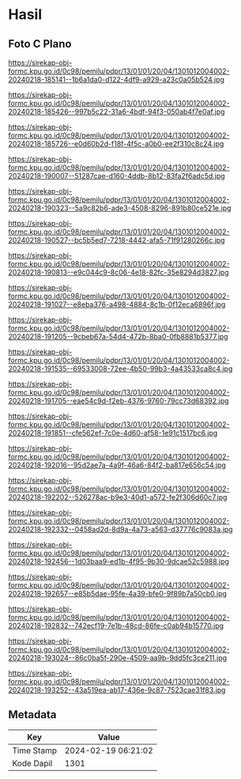 # Hasil

## Foto C Plano

https://sirekap-obj-formc.kpu.go.id/0c98/pemilu/pdpr/13/01/01/20/04/1301012004002-20240218-185141--1b6a1da0-d122-4df9-a929-a23c0a05b524.jpg

https://sirekap-obj-formc.kpu.go.id/0c98/pemilu/pdpr/13/01/01/20/04/1301012004002-20240218-185426--997b5c22-31a6-4bdf-94f3-050ab4f7e0af.jpg

https://sirekap-obj-formc.kpu.go.id/0c98/pemilu/pdpr/13/01/01/20/04/1301012004002-20240218-185726--e0d60b2d-f18f-4f5c-a0b0-ee2f310c8c24.jpg

https://sirekap-obj-formc.kpu.go.id/0c98/pemilu/pdpr/13/01/01/20/04/1301012004002-20240218-190007--51287cae-d160-4ddb-8b12-83fa2f6adc5d.jpg

https://sirekap-obj-formc.kpu.go.id/0c98/pemilu/pdpr/13/01/01/20/04/1301012004002-20240218-190323--5a9c82b6-ade3-4508-8296-891b80ce521e.jpg

https://sirekap-obj-formc.kpu.go.id/0c98/pemilu/pdpr/13/01/01/20/04/1301012004002-20240218-190527--bc5b5ed7-7218-4442-afa5-71f91280266c.jpg

https://sirekap-obj-formc.kpu.go.id/0c98/pemilu/pdpr/13/01/01/20/04/1301012004002-20240218-190813--e9c044c9-8c06-4e18-82fc-35e8294d3827.jpg

https://sirekap-obj-formc.kpu.go.id/0c98/pemilu/pdpr/13/01/01/20/04/1301012004002-20240218-191027--e8eba376-a498-4884-8c1b-0f12eca6896f.jpg

https://sirekap-obj-formc.kpu.go.id/0c98/pemilu/pdpr/13/01/01/20/04/1301012004002-20240218-191205--9cbeb67a-54d4-472b-8ba0-0fb8881b5377.jpg

https://sirekap-obj-formc.kpu.go.id/0c98/pemilu/pdpr/13/01/01/20/04/1301012004002-20240218-191535--69533008-72ee-4b50-99b3-4a43533ca8c4.jpg

https://sirekap-obj-formc.kpu.go.id/0c98/pemilu/pdpr/13/01/01/20/04/1301012004002-20240218-191705--eae54c9d-f2eb-4376-9760-79cc73d68392.jpg

https://sirekap-obj-formc.kpu.go.id/0c98/pemilu/pdpr/13/01/01/20/04/1301012004002-20240218-191851--cfe562ef-7c0e-4d60-af58-1e91c1517bc6.jpg

https://sirekap-obj-formc.kpu.go.id/0c98/pemilu/pdpr/13/01/01/20/04/1301012004002-20240218-192016--95d2ae7a-4a9f-46a6-84f2-ba817e656c54.jpg

https://sirekap-obj-formc.kpu.go.id/0c98/pemilu/pdpr/13/01/01/20/04/1301012004002-20240218-192202--526278ac-b9e3-40d1-a572-fe2f306d60c7.jpg

https://sirekap-obj-formc.kpu.go.id/0c98/pemilu/pdpr/13/01/01/20/04/1301012004002-20240218-192332--0458ad2d-8d9a-4a73-a563-d37776c9083a.jpg

https://sirekap-obj-formc.kpu.go.id/0c98/pemilu/pdpr/13/01/01/20/04/1301012004002-20240218-192456--1d03baa9-ed1b-4f95-9b30-9dcae52c5988.jpg

https://sirekap-obj-formc.kpu.go.id/0c98/pemilu/pdpr/13/01/01/20/04/1301012004002-20240218-192657--e85b5dae-95fe-4a39-bfe0-9f89b7a50cb0.jpg

https://sirekap-obj-formc.kpu.go.id/0c98/pemilu/pdpr/13/01/01/20/04/1301012004002-20240218-192832--742ecf19-7e1b-48cd-86fe-c0ab94b15770.jpg

https://sirekap-obj-formc.kpu.go.id/0c98/pemilu/pdpr/13/01/01/20/04/1301012004002-20240218-193024--86c0ba5f-290e-4509-aa9b-9dd5fc3ce211.jpg

https://sirekap-obj-formc.kpu.go.id/0c98/pemilu/pdpr/13/01/01/20/04/1301012004002-20240218-193252--43a519ea-ab17-436e-9c87-7523cae31f83.jpg


## Metadata

| Key        | Value               |
| ---------- | ------------------- |
| Time Stamp | 2024-02-19 06:21:02 |
| Kode Dapil | 1301                |




